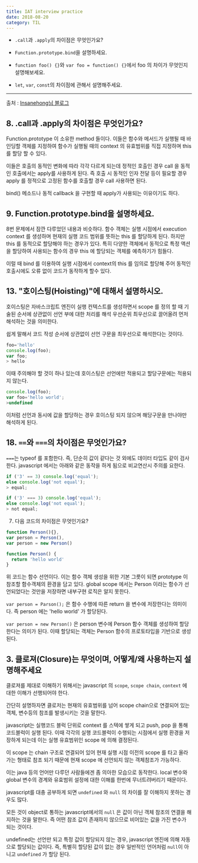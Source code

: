```yaml
---
title: IAT interview practice
date: 2018-08-20
category: TIL
---
```


- `.call`과 `.apply`의 차이점은 무엇인가요?

- `Function.prototype.bind`을 설명하세요.

- `function foo() {}`와 `var foo = function() {}`에서 foo 의 차이가 무엇인지 설명해보세요.

- `let`, `var`, `const`의 차이점에 관해서 설명해주세요.

---

출처 : [Insanehong님 블로그](http://insanehong.kr/post/front-end-developer-interview-javascript)

## 8. .call과 .apply의 차이점은 무엇인가요?

Function.prototype 이 소유한 method 들이다. 이들은 함수와 메서드가 실행될 때 바인딩할 객체를 지정하여 함수가 실행될 때의 context 의 유효범위를 직접 지정하며 this 를 할당 할 수 있다.

이들은 호출의 동적인 변화에 따라 각각 다르게 되는데 정적인 호출인 경우 call 을 동적인 호출에서는 apply를 사용하게 된다. 즉 호출 시 동적인 인자 전달 등이 필요할 경우 apply 를 정적으로 고정된 함수를 호출할 경우 call 사용하면 된다.

bind() 메소드나 동적 callback 을 구현할 때 apply가 사용되는 이유이기도 하다.

## 9. Function.prototype.bind을 설명하세요.

8번 문제에서 잠깐 다루었던 내용과 비슷하다. 함수 객체는 실행 시점에서 execution context 를 생성하며 현재의 실행 코드 범위를 뜻하는 this 를 할당하게 된다. 하지만 this 를 동적으로 할당해야 하는 경우가 있다. 특히 다양한 객체에서 동적으로 특정 액션을 할당하여 사용되는 함수의 경우 this 에 할당되는 객체를 예측하기가 힘들다.

이럴 때 bind 를 이용하여 실행 시점에서 context의 this 를 임의로 할당해 주어 동적인 호출시에도 오류 없이 코드가 동작하게 할수 있다.

## 13. "호이스팅(Hoisting)"에 대해서 설명하시오.

호이스팅은 자바스크립트 엔진이 실행 컨텍스트를 생성하면서 scope 를 정의 할 때 기술된 순서에 상관없이 선언 부에 대한 처리를 해석 우선순위 최우선으로 끌어올려 먼저 해석하는 것을 의미한다.

쉽게 말해서 코드 작성 순서에 상관없이 선언 구문을 최우선으로 해석한다는 것이다.

```js
foo='hello'
console.log(foo);
var foo;
> hello
```

이때 주의해야 할 것이 하나 있는데 호이스팅은 선언에만 적용되고 할당구문에는 적용되지 않는다.

```js
console.log(foo);
var foo='hello world';
>undefined
```

이처럼 선언과 동시에 값을 할당하는 경우 호이스팅 되지 않으며 해당구문을 만나야만 해석하게 된다.

## 18. `==`와 `===`의 차이점은 무엇인가요?

`===`는 typeof 를 포함한다. 즉, 단순히 값이 같다는 것 외에도 데이터 타입도 같이 검사한다. javascript 에서는 아래와 같은 동작을 하게 됨으로 비교연산시 주의를 요한다.

```js
if ('3' == 3) console.log('equal');
else console.log('not equal');
> equal;

if ('3' === 3) console.log('equal');
else console.log('not equal');
> not equal;
```

7. 다음 코드의 차이점은 무엇인가요?

```js
function Person(){},
var person = Person(),
var person = new Person()
```

```js
function Person() {
  return 'hello world'
}
```

위 코드는 함수 선언이다. 이는 함수 객체 생성을 위한 기본 그릇이 되면 prototype 이 참조할 함수객체의 환경을 담고 있다. global scope 에서는 Person 이라는 함수가 선언되었다는 것만을 저장하면 내부구현 로직은 알지 못한다.

`var person = Parson();` 은 함수 수행에 따른 return 을 변수에 저장한다는 의미이다. 즉 person 에는 'hello world' 가 할당된다.

`var person = new Person()` 은 person 변수에 Person 함수 객체를 생성하여 할당한다는 의미가 된다. 이때 할당되는 객체는 Person 함수의 프로토타입을 기반으로 생성된다.

## 3. 클로져(Closure)는 무엇이며, 어떻게/왜 사용하는지 설명해주세요

클로져를 제대로 이해하기 위해서는 javascript 의 `scope`, `scope chain`, `context` 에 대한 이해가 선행되어야 한다.

간단히 설명하자면 클로저는 현재의 유효범위를 넘어 scope chain으로 연결되어 있는 객체, 변수등의 참조를 발생시키는 것을 말한다.

javascript는 실행코드 블럭 단위로 context 를 스텍에 쌓게 되고 push, pop 을 통해 코드블럭이 실행 된다. 이때 각각의 실행 코드블럭이 수행되는 시점에서 실행 환경을 저장하게 되는데 이는 실행 유효범위인 scope 에 의해 결정된다.

이 scope 는 chain 구조로 연결되어 있어 현재 실행 시점 이전의 scope 를 타고 올라가는 형태로 참조 되기 때문에 현재 scope 에 선언되지 않는 객체참조가 가능하다.

이는 java 등의 언어만 다루던 사람들에겐 좀 의아한 모습으로 동작한다. local 변수와 global 변수의 경계와 유효범위 설정에 대한 이해를 한번에 무너트려버리기 때문이다.

javascript를 대충 공부하게 되면 `undefined` 와 `null` 의 차이를 잘 이해하지 못하는 경우도 많다.

모든 것이 object로 통하는 javascript에서의 `null` 은 값이 아닌 객체 참조의 연결을 해지하는 것을 말한다. 즉 어떤 참조 값이 존재하지 않으므로 비어있는 값을 가진 변수가 되는 것이다.

undefined는 선언만 되고 특정 값이 할당되지 않는 경우, javascript 엔진에 의해 자동으로 할당되는 값이다. 즉, 특별히 할당된 값이 없는 경우 일반적인 언어처럼 `null`이 아니고 `undefined` 가 할당 된다.

